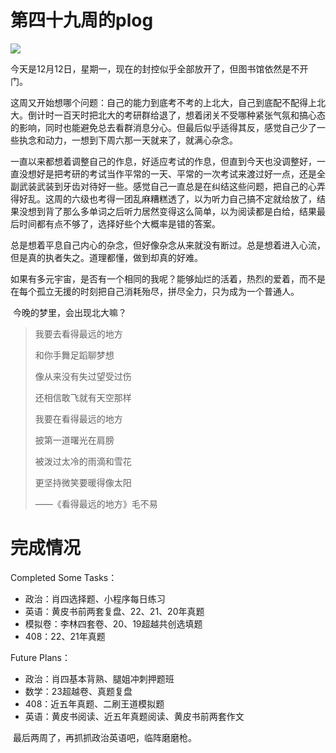 # 第四十九周的plog

![](Source/49/preface.jpg)

​		今天是12月12日，星期一，现在的封控似乎全部放开了，但图书馆依然是不开门。

​		这周又开始想哪个问题：自己的能力到底考不考的上北大，自己到底配不配得上北大。倒计时一百天时把北大的考研群给退了，想着闭关不受哪种紧张气氛和搞心态的影响，同时也能避免总去看群消息分心。但最后似乎适得其反，感觉自己少了一些执念和动力，一想到下周六那一天就来了，就满心杂念。

​		一直以来都想着调整自己的作息，好适应考试的作息，但直到今天也没调整好，一直没想好是把考研的考试当作平常的一天、平常的一次考试来渡过好一点，还是全副武装武装到牙齿对待好一些。感觉自己一直总是在纠结这些问题，把自己的心弄得好乱。这周的六级也考得一团乱麻糟糕透了，以为听力自己搞不定就给放了，结果没想到背了那么多单词之后听力居然变得这么简单，以为阅读都是白给，结果最后时间都有点不够了，选择好些个大概率是错的答案。

​		总是想着平息自己内心的杂念，但好像杂念从来就没有断过。总是想着进入心流，但是真的执者失之。道理都懂，做到却真的好难。

​		如果有多元宇宙，是否有一个相同的我呢？能够灿烂的活着，热烈的爱着，而不是在每个孤立无援的时刻把自己消耗殆尽，拼尽全力，只为成为一个普通人。

​		今晚的梦里，会出现北大嘛？

> 我要去看得最远的地方
>
> 和你手舞足蹈聊梦想
>
> 像从来没有失过望受过伤
>
> 还相信敢飞就有天空那样
>
> 我要在看得最远的地方
>
> 披第一道曙光在肩膀
>
> 被泼过太冷的雨滴和雪花
>
> 更坚持微笑要暖得像太阳
>
> ——《看得最远的地方》毛不易



# 完成情况

Completed Some Tasks：

- 政治：肖四选择题、小程序每日练习
- 英语：黄皮书前两套复盘、22、21、20年真题
- 模拟卷：李林四套卷、20、19超越共创选填题
- 408：22、21年真题

Future Plans：

- 政治：肖四基本背熟、腿姐冲刺押题班
- 数学：23超越卷、真题复盘
- 408：近五年真题、二刷王道模拟题
- 英语：黄皮书阅读、近五年真题阅读、黄皮书前两套作文

​		最后两周了，再抓抓政治英语吧，临阵磨磨枪。

​		